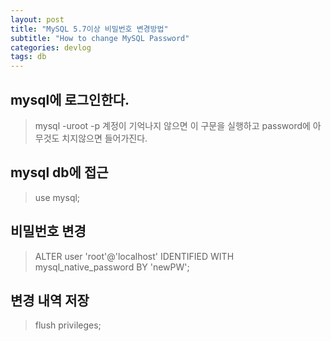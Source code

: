 ```yaml
---
layout: post
title: "MySQL 5.7이상 비밀번호 변경방법"
subtitle: "How to change MySQL Password"
categories: devlog
tags: db
---
```


## mysql에 로그인한다.
> mysql -uroot -p
계정이 기억나지 않으면 이 구문을 실행하고 password에 아무것도 치지않으면 들어가진다.


## mysql db에 접근
> use mysql;

## 비밀번호 변경
> ALTER user 'root'@'localhost' IDENTIFIED WITH mysql_native_password BY 'newPW';

## 변경 내역 저장
> flush privileges;




